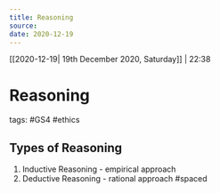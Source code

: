 ```yaml
---
title: Reasoning
source:
date: 2020-12-19
---
```

[[2020-12-19| 19th December 2020, Saturday]] | 22:38

# Reasoning
tags: #GS4 #ethics

## Types of Reasoning
1. Inductive Reasoning - empirical approach
2. Deductive Reasoning - rational approach #spaced 